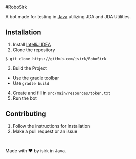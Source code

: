 #RoboSirk

A bot made for testing in [Java](https://java.com) utilizing JDA and JDA Utilities.

## Installation
1. Install [IntelliJ IDEA](https://www.jetbrains.com/idea/download/)
2. Clone the repository
```
$ git clone https://github.com/isirk/RoboSirk
```
3. Build the Project
- Use the gradle toolbar
- Use `gradle build`
4. Create and fill in `src/main/resources/token.txt`
5. Run the bot

## Contributing

1. Follow the instructions for Installation
2. Make a pull request or an issue

&nbsp;

Made with ❤️️ by isirk in Java.
